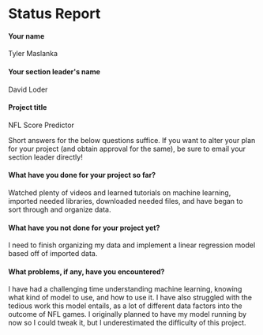 # Status Report

#### Your name

Tyler Maslanka

#### Your section leader's name

David Loder

#### Project title

NFL Score Predictor


Short answers for the below questions suffice. If you want to alter your plan for your project (and obtain approval for the same), be sure to email your section leader directly!

#### What have you done for your project so far?

Watched plenty of videos and learned tutorials on machine learning, imported needed libraries, downloaded needed files, and have began to sort through and organize data.

#### What have you not done for your project yet?

I need to finish organizing my data and implement a linear regression model based off of imported data. 

#### What problems, if any, have you encountered?

I have had a challenging time understanding machine learning, knowing what kind of model to use, and how to use it. I have also struggled with the tedious work this model entails, as a lot of different data factors into the outcome of NFL games. I originally planned to have my model running by now so I could tweak it, but I underestimated the difficulty of this project.
